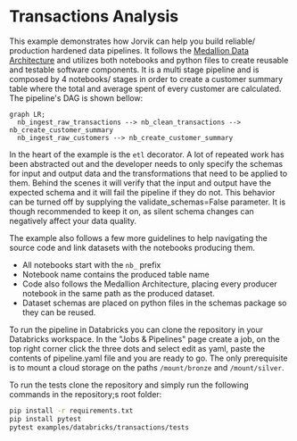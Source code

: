 # Transactions Analysis

This example demonstrates how Jorvik can help you build reliable/ production hardened data pipelines. It follows the [Medallion Data Architecture](https://www.databricks.com/glossary/medallion-architecture) and utilizes both notebooks and python files to create reusable and testable software components. It is a multi stage pipeline and is composed by 4 notebooks/ stages in order to create a customer summary table where the total and average spent of every customer are calculated. The pipeline's DAG is shown bellow:

```mermaid
graph LR;
  nb_ingest_raw_transactions --> nb_clean_transactions --> nb_create_customer_summary
  nb_ingest_raw_customers --> nb_create_customer_summary
```

In the heart of the example is the `etl` decorator. A lot of repeated work has been abstracted out and the developer needs to only specify the schemas for input and output data and the transformations that need to be applied to them. Behind the scenes it will verify that the input and output have the expected schema and it will fail the pipeline if they do not. This behavior can be turned off by supplying the validate_schemas=False parameter. It is though recommended to keep it on, as silent schema changes can negatively affect your data quality.

The example also follows a few more guidelines to help navigating the source code and link datasets with the notebooks producing them.
- All notebooks start with the `nb_` prefix
- Notebook name contains the produced table name
- Code also follows the Medallion Architecture, placing every producer notebook in the same path as the produced dataset.
- Dataset schemas are placed on python files in the schemas package so they can be reused.

To run the pipeline in Databricks you can clone the repository in your Databricks workspace. In the "Jobs & Pipelines" page create a job, on the top right corner click the three dots and select edit as yaml, paste the contents of pipeline.yaml file and you are ready to go. The only prerequisite is to mount a cloud storage on the paths `/mount/bronze` and `/mount/silver`.

To run the tests clone the repository and simply run the following commands in the repository;s root folder:
```bash
pip install -r requirements.txt
pip install pytest
pytest examples/databricks/transactions/tests
```
